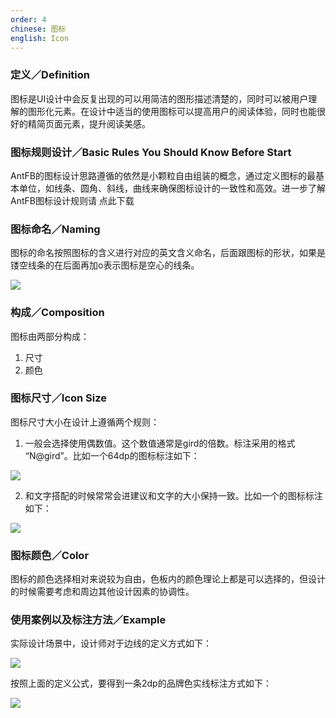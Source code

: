 ```yaml
---
order: 4
chinese: 图标
english: Icon
---
```


### 定义／Definition  

图标是UI设计中会反复出现的可以用简洁的图形描述清楚的，同时可以被用户理解的图形化元素。在设计中适当的使用图标可以提高用户的阅读体验，同时也能很好的精简页面元素，提升阅读美感。 

### 图标规则设计／Basic Rules You Should Know Before Start   

AntFB的图标设计思路遵循的依然是小颗粒自由组装的概念，通过定义图标的最基本单位，如线条、圆角、斜线，曲线来确保图标设计的一致性和高效。进一步了解AntFB图标设计规则请 点此下载 

### 图标命名／Naming 

图标的命名按照图标的含义进行对应的英文含义命名，后面跟图标的形状，如果是镂空线条的在后面再加o表示图标是空心的线条。

![](https://os.alipayobjects.com/rmsportal/uXxWCLkCGoekZiP.png)  

### 构成／Composition  

图标由两部分构成：
1. 尺寸  
2. 颜色


### 图标尺寸／Icon Size  

图标尺寸大小在设计上遵循两个规则：
1. 一般会选择使用偶数值。这个数值通常是gird的倍数。标注采用的格式 “N@gird”。比如一个64dp的图标标注如下：  

  ![](https://os.alipayobjects.com/rmsportal/QSAWSqSNAUnprSE.png)

2. 和文字搭配的时候常常会进建议和文字的大小保持一致。比如一个的图标标注如下：

  ![](https://os.alipayobjects.com/rmsportal/WqYqSbmdkZdWkiP.png)

### 图标颜色／Color  

图标的颜色选择相对来说较为自由，色板内的颜色理论上都是可以选择的，但设计的时候需要考虑和周边其他设计因素的协调性。  

### 使用案例以及标注方法／Example  

实际设计场景中，设计师对于边线的定义方式如下： 

![](https://os.alipayobjects.com/rmsportal/LoVUolIqMpoTLPa.png)

按照上面的定义公式，要得到一条2dp的品牌色实线标注方式如下： 

![](https://os.alipayobjects.com/rmsportal/xqcsdGQezEwphvI.png)

